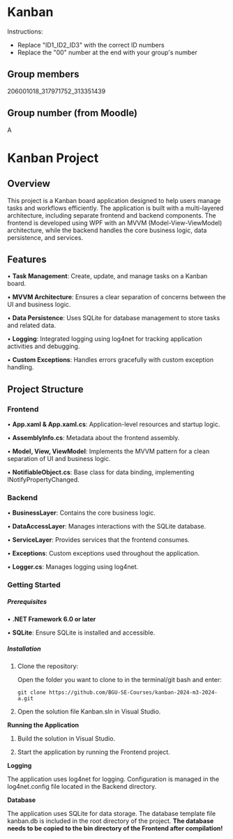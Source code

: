 # Kanban
Instructions: 
* Replace "ID1_ID2_ID3" with the correct ID numbers
* Replace the "00" number at the end with your group's number


## Group members
206001018_317971752_313351439

## Group number (from Moodle)
A

# **Kanban Project**

## **Overview**

This project is a Kanban board application designed to help users manage tasks and workflows efficiently. The application is built with a multi-layered architecture, including separate frontend and backend components. The frontend is developed using WPF with an MVVM (Model-View-ViewModel) architecture, while the backend handles the core business logic, data persistence, and services.

## **Features**

• **Task Management**: Create, update, and manage tasks on a Kanban board.

• **MVVM Architecture**: Ensures a clear separation of concerns between the UI and business logic.

• **Data Persistence**: Uses SQLite for database management to store tasks and related data.

• **Logging**: Integrated logging using log4net for tracking application activities and debugging.

• **Custom Exceptions**: Handles errors gracefully with custom exception handling.

  
## **Project Structure**

### **Frontend**

• **App.xaml & App.xaml.cs**: Application-level resources and startup logic.

• **AssemblyInfo.cs**: Metadata about the frontend assembly.

• **Model, View, ViewModel**: Implements the MVVM pattern for a clean separation of UI and business logic.

• **NotifiableObject.cs**: Base class for data binding, implementing INotifyPropertyChanged.

  
### **Backend**

• **BusinessLayer**: Contains the core business logic.

• **DataAccessLayer**: Manages interactions with the SQLite database.

• **ServiceLayer**: Provides services that the frontend consumes.

• **Exceptions**: Custom exceptions used throughout the application.

• **Logger.cs**: Manages logging using log4net.

  
### **Getting Started**

##### **Prerequisites**

• **.NET Framework 6.0 or later**

• **SQLite**: Ensure SQLite is installed and accessible.

##### **Installation**

1. Clone the repository:
   
   Open the folder you want to clone to in the terminal/git bash and enter:
   
    `git clone https://github.com/BGU-SE-Courses/kanban-2024-m3-2024-a.git`

3. Open the solution file Kanban.sln in Visual Studio.

  
**Running the Application**

1. Build the solution in Visual Studio.

2. Start the application by running the Frontend project.


**Logging**

The application uses log4net for logging. Configuration is managed in the log4net.config file located in the Backend directory.


**Database**

The application uses SQLite for data storage. The database template file kanban.db is included in the root directory of the project.
**The database needs to be copied to the bin directory of the Frontend after compilation!**

